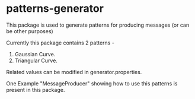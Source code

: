 patterns-generator
==================

This package is used to generate patterns for producing messages (or can be other purposes)

Currently this package contains 2 patterns - 

1. Gaussian Curve.
2. Triangular Curve.

Related values can be modified in generator.properties.

One Example "MessageProducer" showing how to use this patterns is present in this package. 

